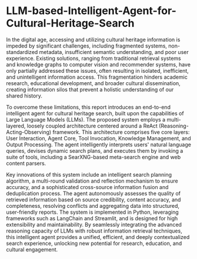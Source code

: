 # LLM-based-Intelligent-Agent-for-Cultural-Heritage-Search

In the digital age, accessing and utilizing cultural heritage information is impeded by significant challenges, including fragmented systems, non-standardized metadata, insufficient semantic understanding, and poor user experience. Existing solutions, ranging from traditional retrieval systems and knowledge graphs to computer vision and recommender systems, have only partially addressed these issues, often resulting in isolated, inefficient, and unintelligent information access. This fragmentation hinders academic research, educational development, and broader cultural dissemination, creating information silos that prevent a holistic understanding of our shared history.

To overcome these limitations, this report introduces an end-to-end intelligent agent for cultural heritage search, built upon the capabilities of Large Language Models (LLMs). The proposed system employs a multi-layered, loosely coupled architecture centered around a ReAct (Reasoning-Acting-Observing) framework. This architecture comprises five core layers: User Interaction, Agent Core, Tool Invocation, Knowledge Management, and Output Processing. The agent intelligently interprets users' natural language queries, devises dynamic search plans, and executes them by invoking a suite of tools, including a SearXNG-based meta-search engine and web content parsers.

Key innovations of this system include an intelligent search planning algorithm, a multi-round validation and reflection mechanism to ensure accuracy, and a sophisticated cross-source information fusion and deduplication process. The agent autonomously assesses the quality of retrieved information based on source credibility, content accuracy, and completeness, resolving conflicts and aggregating data into structured, user-friendly reports. The system is implemented in Python, leveraging frameworks such as LangChain and Streamlit, and is designed for high extensibility and maintainability. By seamlessly integrating the advanced reasoning capacity of LLMs with robust information retrieval techniques, this intelligent agent provides a unified, efficient, and deeply contextualized search experience, unlocking new potential for research, education, and cultural engagement.

